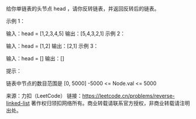 给你单链表的头节点 head ，请你反转链表，并返回反转后的链表。
 

示例 1：


输入：head = [1,2,3,4,5]
输出：[5,4,3,2,1]
示例 2：


输入：head = [1,2]
输出：[2,1]
示例 3：

输入：head = []
输出：[]
 

提示：

链表中节点的数目范围是 [0, 5000]
-5000 <= Node.val <= 5000

来源：力扣（LeetCode）
链接：https://leetcode.cn/problems/reverse-linked-list
著作权归领扣网络所有。商业转载请联系官方授权，非商业转载请注明出处。